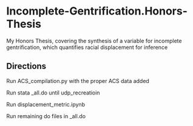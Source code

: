 # Incomplete-Gentrification.Honors-Thesis
My Honors Thesis, covering the synthesis of a variable for incomplete gentrification, which quantifies racial displacement for inference

## Directions
Run ACS_compilation.py with the proper ACS data added

Run stata _all.do until udp_recreatioin

Run displacement_metric.ipynb

Run remaining do files in _all.do
